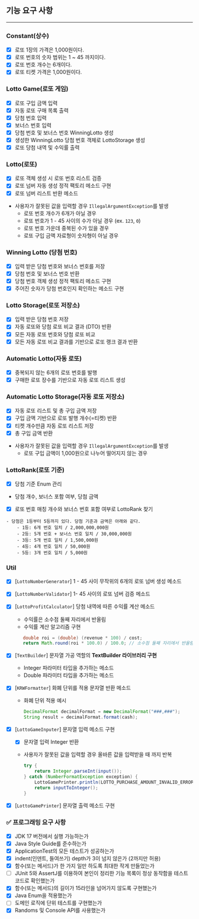 ## 기능 요구 사항

---

### Constant(상수)

- [x]  로또 1장의 가격은 1,000원이다.
- [x]  로또 번호의 숫자 범위는 1 ~ 45 까지이다.
- [x]  로또 번호 개수는 6개이다.
- [x]  로또 티켓 가격은 1,000원이다.

### Lotto Game(로또 게임)

- [x]  로또 구입 금액 입력
- [x]  자동 로또 구매 목록 출력
- [x]  당첨 번호 입력
- [x]  보너스 번호 입력
- [x]  당첨 번호 및 보너스 번호 WinningLotto 생성
- [x]  생성한 WinningLotto 당첨 번호 객체로 LottoStorage 생성
- [x]  로또 당첨 내역 및 수익률 출력

### Lotto(로또)

- [x]  로또 객체 생성 시 로또 번호 리스트 검증
- [x]  로또 넘버 자동 생성 정적 팩토리 메소드 구현
- [x]  로또 넘버 리스트 반환 메소드

- 사용자가 잘못된 값을 입력할 경우 `IllegalArgumentException`를 발생
    - 로또 번호 개수가 6개가 아닐 경우
    - 로또 번호가 1 - 45 사이의 수가 아닐 경우 (ex. `123`, `0`)
    - 로또 번호 가운데 중복된 수가 있을 경우
    - 로또 구입 금액 자료형이 숫자형이 아닐 경우


### Winning Lotto (당첨 번호)

- [x]  입력 받은 당첨 번호와 보너스 번호를 저장
- [x]  당첨 번호 및 보너스 번호 반환
- [x]  당첨 번호 객체 생성 정적 팩토리 메소드 구현
- [x]  주어진 숫자가 당첨 번호인지 확인하는 메소드 구현

### Lotto Storage(로또 저장소)

- [x]  입력 받은 당첨 번호 저장
- [x]  자동 로또와 당첨 로또 비교 결과 (DTO) 반환
- [x]  모든 자동 로또 번호와 당첨 로또 비교
- [x]  모든 자동 로또 비교 결과를 기반으로 로또 랭크 결과 반환

### Automatic Lotto(자동 로또)

- [x]  중복되지 않는 6개의 로또 번호를 발행
- [x]  구매한 로또 장수를 기반으로 자동 로또 리스트 생성

### Automatic Lotto Storage(자동 로또 저장소)

- [x]  자동 로또 리스트 및 총 구입 금액 저장
- [x]  구입 금액 기반으로 로또 발행 개수(=티켓) 반환
- [x]  티켓 개수만큼 자동 로또 리스트 저장
- [x]  총 구입 금액 반환

- 사용자가 잘못된 값을 입력할 경우 `IllegalArgumentException`를 발생
    - 로또 구입 금액이 1,000원으로 나누어 떨어지지 않는 경우

### LottoRank(로또 기준)

- [x]  당첨 기준 Enum 관리
- 당첨 개수, 보너스 포함 여부, 당첨 금액
- [x]  로또 번호 매칭 개수와 보너스 번호 포함 여부로 LottoRank 찾기

```
- 당첨은 1등부터 5등까지 있다. 당첨 기준과 금액은 아래와 같다.
    - 1등: 6개 번호 일치 / 2,000,000,000원
    - 2등: 5개 번호 + 보너스 번호 일치 / 30,000,000원
    - 3등: 5개 번호 일치 / 1,500,000원
    - 4등: 4개 번호 일치 / 50,000원
    - 5등: 3개 번호 일치 / 5,000원
```

### Util

- [x]  [`LottoNumberGenerator`] 1 - 45 사이 무작위의 6개의 로또 넘버 생성 메소드
- [x]  [`LottoNumberValidator`] 1- 45 사이의 로또 넘버 검증 메소드
  - [x]  [`LottoProfitCalculator`] 당첨 내역에 따른 수익률 계산 메소드
      - 수익률은 소수점 둘째 자리에서 반올림
      - 수익률 계산 알고리즘 구현

     ```java
        double roi = (double) (revenue * 100) / cost;
        return Math.round(roi * 100.0) / 100.0; // 소수점 둘째 자리에서 반올림
     ```

- [x]  [`TextBuilder`] 문자열 가공 역할의 **TextBuilder 라이브러리 구현**
    - Integer 파라미터 타입을 추가하는 메소드
    - Double 파라미터 타입을 추가하는 메소드


- [x]  [`KRWFormatter`] 화폐 단위를 적용 문자열 반환 메소드
    - 화폐 단위 적용 예시

        ```java
        DecimalFormat decimalFormat = new DecimalFormat("###,###");
        String result = decimalFormat.format(cash);
        ```


- [x]  [`LottoGameInputer`] 문자열 입력 메소드 구현
    - [x]  문자열 입력 Integer 반환
    - 사용자가 잘못된 값을 입력할 경우 올바른 값을 입력받을 때 까지 반복

        ```java
        try {
            return Integer.parseInt(input());
        } catch (NumberFormatException exception) {
            LottoGamePrinter.println(LOTTO_PURCHASE_AMOUNT_INVALID_ERROR.getMessage());
            return inputToInteger();
        }
        ```


- [x]  [`LottoGamePrinter`] 문자열 출력 메소드 구현

### **✅ 프로그래밍 요구 사항**

- [x]  JDK 17 버전에서 실행 가능하는가
- [x]  Java Style Guide를 준수하는가
- [x]  ApplicationTest의 모든 테스트가 성공하는가
- [x]  indent(인덴트, 들여쓰기) depth가 3이 넘지 않은가 (2까지만 허용)
- [x]  함수(또는 메서드)가 한 가지 일만 하도록 최대한 작게 만들었는가
- [ ]  JUnit 5와 AssertJ를 이용하여 본인이 정리한 기능 목록이 정상 동작함을 테스트 코드로 확인했는가
- [x]  함수(또는 메서드)의 길이가 15라인을 넘어가지 않도록 구현했는가
- [x]  Java Enum을 적용했는가
- [ ]  도메인 로직에 단위 테스트를 구현했는가
- [x]  Randoms 및 Console API를 사용했는가